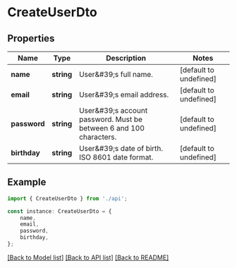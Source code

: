 # CreateUserDto


## Properties

Name | Type | Description | Notes
------------ | ------------- | ------------- | -------------
**name** | **string** | User\&#39;s full name. | [default to undefined]
**email** | **string** | User\&#39;s email address. | [default to undefined]
**password** | **string** | User\&#39;s account password. Must be between 6 and 100 characters. | [default to undefined]
**birthday** | **string** | User\&#39;s date of birth. ISO 8601 date format. | [default to undefined]

## Example

```typescript
import { CreateUserDto } from './api';

const instance: CreateUserDto = {
    name,
    email,
    password,
    birthday,
};
```

[[Back to Model list]](../README.md#documentation-for-models) [[Back to API list]](../README.md#documentation-for-api-endpoints) [[Back to README]](../README.md)
